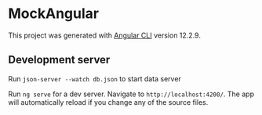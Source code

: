 # MockAngular

This project was generated with [Angular CLI](https://github.com/angular/angular-cli) version 12.2.9.

## Development server

Run `json-server --watch db.json` to start data server

Run `ng serve` for a dev server. Navigate to `http://localhost:4200/`. The app will automatically reload if you change any of the source files.

